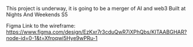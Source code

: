 This project is underway, it is going to be a merger of AI and web3
Built at Nights And Weekends S5

Figma Link to the wireframe: https://www.figma.com/design/EzKxr7r3cduQwR7iXPhQbs/KITAABGHAR?node-id=0-1&t=Xfroqwi5Hye9wPRu-1
